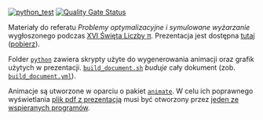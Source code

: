 [![python_test](https://github.com/vil02/pi2022/actions/workflows/python_test.yml/badge.svg)](https://github.com/vil02/pi2022/actions/workflows/python_test.yml)
[![Quality Gate Status](https://sonarcloud.io/api/project_badges/measure?project=vil02_pi2022&metric=alert_status)](https://sonarcloud.io/summary/new_code?id=vil02_pi2022)

Materiały do referatu _Problemy optymalizacyjne i symulowane wyżarzanie_ wygłoszonego podczas [XVI Święta Liczby &pi;](https://us.edu.pl/wydzial/wnst/wspolpraca/szkoly/swieto-liczby-pi/).
Prezentacja jest dostępna [tutaj](./generated/pi2022.pdf) ([pobierz](https://raw.githubusercontent.com/vil02/pi2022/master/generated/pi2022.pdf)).

Folder [`python`](./python) zawiera skrypty użyte do wygenerowania animacji oraz grafik użytych w prezentacji.
[`build_document.sh`](build_document.sh) _buduje_ cały dokument (zob. [`build_document.yml`](.github/workflows/build_document.yml)).

Animacje są utworzone w oparciu o pakiet [`animate`](https://ctan.org/pkg/animate).
W celu ich poprawnego wyświetlania [plik pdf z prezentacją](./generated/pi2022.pdf) musi być otworzony przez [jeden ze wspieranych programów](https://gitlab.com/agrahn/animate#requirements).
